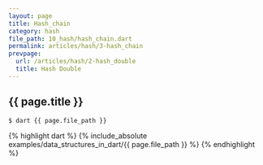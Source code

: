 ```yaml
---
layout: page
title: Hash_chain
category: hash
file_path: 10_hash/hash_chain.dart
permalink: articles/hash/3-hash_chain
prevpage:
  url: /articles/hash/2-hash_double
  title: Hash Double
---
```


## {{ page.title }}

```terminal
$ dart {{ page.file_path }}
```      


{% highlight dart %}
{% include_absolute examples/data_structures_in_dart/{{ page.file_path }} %}
{% endhighlight %}      
